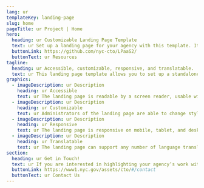 ```yaml
---
lang: ur
templateKey: landing-page
slug: home
pageTitle: ur Project | Home
hero:
  heading: ur Customizable Landing Page Template 
  text: ur Set up a landing page for your agency with this template. It includes all of the resources that you need to have an easy, compliant, secure, appealing, and sustainable landing page.
  buttonLink: https://github.com/nyc-cto/LPaaS2/
  buttonText: ur Resources
tagline:
  heading: ur Accessible, customizable, responsive, and translatable.
  text: ur This landing page template allows you to set up a standalone microsite that highlights your program, report, plan, or other resource with NYC-approved design and technology. You can edit the template to include useful content and customize it to highlight your agency’s work. The landing page template is WCAG 2.0 compliant, and has multi-lingual support by default. The page is also responsive on mobile, tablet, and desktop platforms.
graphics:
  - imageDescription: ur Description
    heading: ur Accessible
    text: ur The landing page is readable by a screen reader, usable with a keyboard, and has been tested for several additional accessibility features.
  - imageDescription: ur Description
    heading: ur Customizable
    text: ur Administrators of the landing page are able to change styling and theming features of the page, as well as edit any necessary content. 
  - imageDescription: ur Description
    heading: ur Responsive
    text: ur The landing page is responsive on mobile, tablet, and desktop platforms.
  - imageDescription: ur Description
    heading: ur Translatable
    text: ur The landing page can support any number of language translations, including right-to-left languages. 
section:
  heading: ur Get in Touch!
  text: ur If you are interested in highlighting your agency’s work with a landing page, this template is a great start and we’re happy to help you take it further. For information on how to get started, feel free to contact us.
  buttonLink: https://www1.nyc.gov/assets/cto/#/contact
  buttonText: ur Contact Us
---
```

